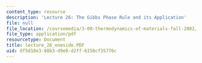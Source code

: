 ```yaml
---
content_type: resource
description: 'Lecture 26: The Gibbs Phase Rule and its Application'
file: null
file_location: /coursemedia/3-00-thermodynamics-of-materials-fall-2002/df5d18e388b3d9e8d2ff6158cf35776c_lecture_26_oneside.PDF
file_type: application/pdf
resourcetype: Document
title: lecture_26_oneside.PDF
uid: df5d18e3-88b3-d9e8-d2ff-6158cf35776c
---
```

